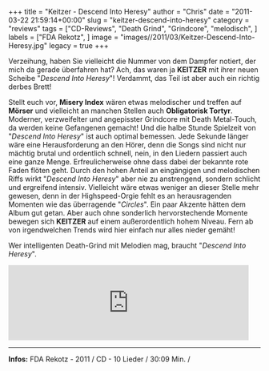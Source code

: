 +++
title = "Keitzer - Descend Into Heresy"
author = "Chris"
date = "2011-03-22 21:59:14+00:00"
slug = "keitzer-descend-into-heresy"
category = "reviews"
tags = ["CD-Reviews", "Death Grind", "Grindcore", "melodisch", ]
labels = ["FDA Rekotz", ]
image = "images//2011/03/Keitzer-Descend-Into-Heresy.jpg"
legacy = true
+++

Verzeihung, haben Sie vielleicht die Nummer von dem Dampfer notiert, der mich da gerade überfahren hat? Ach, das waren ja **KEITZER** mit ihrer neuen Scheibe "_Descend Into Heresy_"! Verdammt, das Teil ist aber auch ein richtig derbes Brett!

Stellt euch vor, **Misery Index** wären etwas melodischer und treffen auf **Mörser** und vielleicht an manchen Stellen auch **Obligatorisk Tortyr**. Moderner, verzweifelter und angepisster Grindcore mit Death Metal-Touch, da werden keine Gefangenen gemacht! Und die halbe Stunde Spielzeit von "_Descend Into Heresy_" ist auch optimal bemessen. Jede Sekunde länger wäre eine Herausforderung an den Hörer, denn die Songs sind nicht nur mächtig brutal und ordentlich schnell, nein, in den Liedern passiert auch eine ganze Menge. Erfreulicherweise ohne dass dabei der bekannte rote Faden flöten geht.
Durch den hohen Anteil an eingängigen und melodischen Riffs wirkt "_Descend Into Heresy_" aber nie zu anstrengend, sondern schlicht und ergreifend intensiv. Vielleicht wäre etwas weniger an dieser Stelle mehr gewesen, denn in der Highspeed-Orgie fehlt es an herausragenden Momenten wie das überragende "_Circles_". Ein paar Akzente hätten dem Album gut getan. Aber auch ohne sonderlich hervorstechende Momente bewegen sich **KEITZER** auf einem außerordentlich hohem Niveau. Fern ab von irgendwelchen Trends wird hier einfach nur alles nieder gemäht!

Wer intelligenten Death-Grind mit Melodien mag, braucht "_Descend Into Heresy_".

<iframe allowfullscreen="" frameborder="0" height="150" src="http://www.youtube.com/embed/riUx-X8z4Uc" title="YouTube video player" width="480"></iframe>





---
**Infos:**
FDA Rekotz - 2011 / 
CD - 10 Lieder / 30:09 Min. / 
